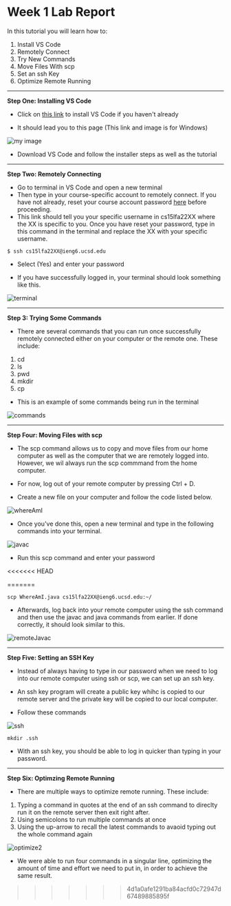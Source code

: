 # Week 1 Lab Report

In this tutorial you will learn how to: 

1. Install VS Code
2. Remotely Connect
3. Try New Commands
4. Move Files With scp
5. Set an ssh Key
6. Optimize Remote Running

---

**Step One: Installing VS Code**

* Click on [this link](https://code.visualstudio.com/) to install VS Code if you haven't already

* It should lead you to this page (This link and image is for Windows)

![my image](VS-Code.png)

* Download VS Code and follow the installer steps as well as the tutorial 

---

**Step Two: Remotely Connecting**

* Go to terminal in VS Code and open a new terminal 
* Then type in your course-specific account to remotely connect. If you have not already, reset your course account password [here](https://sdacs.ucsd.edu/~icc/index.php) before proceeding. 
* This link should tell you your specific username in cs15lfa22XX where the XX is specific to you. 
Once you have reset your password, type in this command in the terminal and replace the XX with your specific username.

```
$ ssh cs15lfa22XX@ieng6.ucsd.edu
```
* Select (Yes) and enter your password 

* If you have successfully logged in, your terminal should look something like this. 

![terminal](terminal.png)

---

**Step 3: Trying Some Commands**

* There are several commands that you can run once successfully remotely connected either on your computer or the remote one. These include: 

1. cd
2. ls
3. pwd
4. mkdir
5. cp

* This is an example of some commands being run in the terminal

![commands](commands.png)

---

**Step Four: Moving Files with scp**

* The scp command allows us to copy and move files from our home computer as well as the computer that we are remotely logged into. However, we wil always run the scp commmand from the home computer. 

* For now, log out of your remote computer by pressing Ctrl + D. 

* Create a new file on your computer and follow the code listed below. 

![whereAmI](whereAmI.png)

* Once you've done this, open a new terminal and type in the following commands into your terminal. 

![javac](javac.png)

* Run this scp command and enter your password

<<<<<<< HEAD

=======
```
scp WhereAmI.java cs15lfa22XX@ieng6.ucsd.edu:~/

```

* Afterwards, log back into your remote computer using the ssh command and then use the javac and java commands from earlier. If done correctly, it should look similar to this. 

![remoteJavac](remoteJavac.png)

---

**Step Five: Setting an SSH Key**

* Instead of always having to type in our password when we need to log into our remote computer using ssh or scp, we can set up an ssh key. 

* An ssh key program will create a public key whihc is copied to our remote server and the private key will be copied to our local computer. 

* Follow these commands

![ssh](ssh.png)

```
mkdir .ssh
```

* With an ssh key, you should be able to log in quicker than typing in your password. 

---

**Step Six: Optimzing Remote Running**

* There are multiple ways to optimize remote running. These include: 

1. Typing a command in quotes at the end of an ssh command to direclty run it on the remote server then exit right after. 
2. Using semicolons to run multiple commands at once 
3. Using the up-arrow to recall the latest commands to avaoid typing out the whole command again

![optimize2](optimize2.png)

* We were able to run four commands in a singular line, optimizing the amount of time and effort we need to put in, in order to achieve the same result.  
>>>>>>> 4d1a0afe1291ba84acfd0c72947d67489885895f

